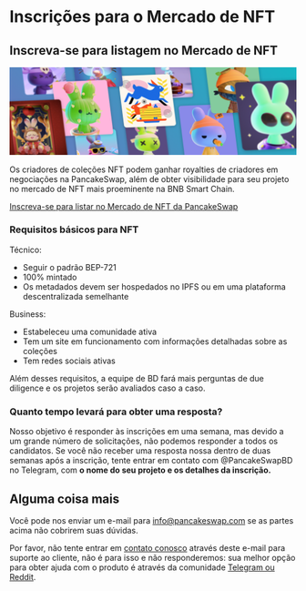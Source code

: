 # Inscrições para o Mercado de NFT

## Inscreva-se para listagem no Mercado de NFT

![](../../.gitbook/assets/nft-masthead.png)

Os criadores de coleções NFT podem ganhar royalties de criadores em negociações na PancakeSwap, além de obter visibilidade para seu projeto no mercado de NFT mais proeminente na BNB Smart Chain.

[Inscreva-se para listar no Mercado de NFT da PancakeSwap](https://docs.google.com/forms/d/e/1FAIpQLSdLjOEiJT4s8No2QT2TKknuUSlVMndARFgng4MDJMsoFQjR-A/viewform)

### Requisitos básicos para NFT&#x20;

Técnico:&#x20;

* Seguir o padrão BEP-721&#x20;
* 100% mintado&#x20;
* Os metadados devem ser hospedados no IPFS ou em uma plataforma descentralizada semelhante&#x20;

Business:&#x20;

* Estabeleceu uma comunidade ativa&#x20;
* Tem um site em funcionamento com informações detalhadas sobre as coleções&#x20;
* Tem redes sociais ativas&#x20;

Além desses requisitos, a equipe de BD fará mais perguntas de due diligence e os projetos serão avaliados caso a caso.

### Quanto tempo levará para obter uma resposta?&#x20;

Nosso objetivo é responder às inscrições em uma semana, mas devido a um grande número de solicitações, não podemos responder a todos os candidatos. Se você não receber uma resposta nossa dentro de duas semanas após a inscrição, tente entrar em contato com @PancakeSwapBD no Telegram, com **o nome do seu projeto e os detalhes da inscrição.**

## Alguma coisa mais

Você pode nos enviar um e-mail para info@pancakeswap.com se as partes acima não cobrirem suas dúvidas.&#x20;

Por favor, não tente entrar em [contato conosco](https://docs.pancakeswap.finance/v/portuguese-brazilian/contact-us/customer-support) através deste e-mail para suporte ao cliente, não é para isso e não responderemos: sua melhor opção para obter ajuda com o produto é através da comunidade [Telegram ou Reddit](https://docs.pancakeswap.finance/v/portuguese-brazilian/contact-us/telegram).
